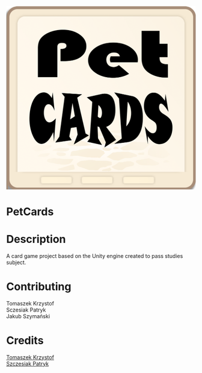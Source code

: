 ![PetCards](https://github.com/KrzysztofTomaszek/PetCards/blob/master/Assets/_Sprites/Backgrounds/CardIcon.png)
# PetCards

# Description
A card game project based on the Unity engine created to pass studies subject.
 
# Contributing
Tomaszek Krzystof</br>
Sczesiak Patryk</br>
Jakub Szymański</br>

# Credits
[Tomaszek Krzystof](https://github.com/KrzysztofTomaszek)</br>
[Szczesiak Patryk](https://github.com/Sheercan984)</br>  
